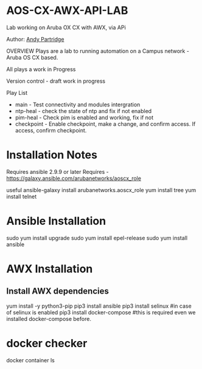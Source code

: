 # AOS-CX-AWX-API-LAB
Lab working on Aruba OX CX with AWX, via APi

Author: [Andy Partridge](mailto:andy.partridge@roctechnologies.com)


OVERVIEW
Plays are a lab to running automation on a Campus network - Aruba OS CX based.

All plays a work in Progress

Version control - draft work in progress

Play List
- main - Test connectivity and modules intergration
- ntp-heal - check the state of ntp and fix if not enabled
- pim-heal - Check pim is enabled and working, fix if not
- checkpoint - Enable checkpoint, make a change, and confirm access. If access, confirm checkpoint.






Installation Notes
==================

Requires ansible 2.9.9 or later
Requires - https://galaxy.ansible.com/arubanetworks/aoscx_role


useful
ansible-galaxy install arubanetworks.aoscx_role
yum install tree
yum install telnet



Ansible Installation
====================

sudo yum install upgrade
sudo yum install epel-release
sudo yum install ansible

AWX Installation
================


## Install AWX dependencies
yum install -y python3-pip
pip3 install ansible
pip3 install selinux #in case of selinux is enabled
pip3 install docker-compose #this is required even we installed docker-compose before.

# docker checker
docker container ls
